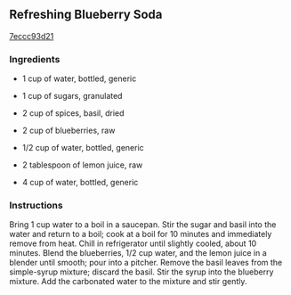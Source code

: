 ## Refreshing Blueberry Soda

[7eccc93d21](http://allrecipes.com/recipe/refreshing-blueberry-soda/)

### Ingredients

 - 1 cup of water, bottled, generic

 - 1 cup of sugars, granulated

 - 2 cup of spices, basil, dried

 - 2 cup of blueberries, raw

 - 1/2 cup of water, bottled, generic

 - 2 tablespoon of lemon juice, raw

 - 4 cup of water, bottled, generic

### Instructions

Bring 1 cup water to a boil in a saucepan. Stir the sugar and basil into the water and return to a boil; cook at a boil for 10 minutes and immediately remove from heat. Chill in refrigerator until slightly cooled, about 10 minutes. Blend the blueberries, 1/2 cup water, and the lemon juice in a blender until smooth; pour into a pitcher. Remove the basil leaves from the simple-syrup mixture; discard the basil. Stir the syrup into the blueberry mixture. Add the carbonated water to the mixture and stir gently.